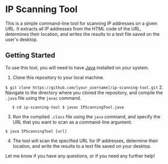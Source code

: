 # IP Scanning Tool

This is a simple command-line tool for scanning IP addresses on a given URL. It extracts all IP addresses from the HTML code of the URL, determines their location, and writes the results to a text file saved on the user's desktop.

## Getting Started

To use this tool, you will need to have [Java](https://www.java.com/) installed on your system.

1. Clone this repository to your local machine.

`$ git clone https://github.com/[your_username]/ip-scanning-tool.git`
2. Navigate to the directory where you cloned the repository, and compile the `.java` file using the `javac` command.

`   $ cd ip-scanning-tool
   $ javac IPScanningTool.java`


3. Run the compiled `.class` file using the `java` command, and specify the URL that you want to scan as a command-line argument.

`$ java IPScanningTool [url]`


4. The tool will scan the specified URL for IP addresses, determine their location, and write the results to a text file saved on your desktop.





Let me know if you have any questions, or if you need any further help!


